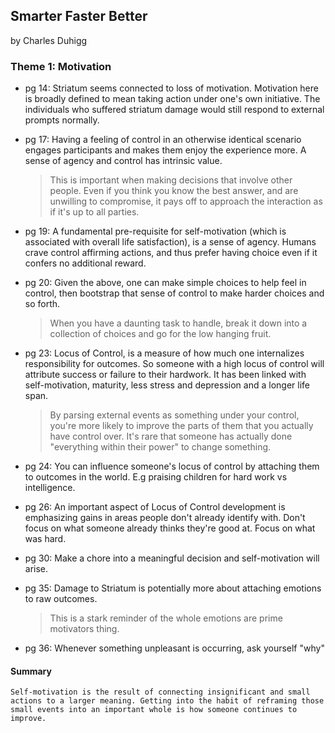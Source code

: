 ## Smarter Faster Better
by Charles Duhigg

### Theme 1: Motivation
* pg 14: Striatum seems connected to loss of motivation. Motivation here is broadly defined to mean taking action under one's own initiative. The individuals who suffered striatum damage would still respond to external prompts normally.

* pg 17: Having a feeling of control in an otherwise identical scenario engages participants and makes them enjoy the experience more. A sense of agency and control has intrinsic value.
    > This is important when making decisions that involve other people. Even if you think you know the best answer, and are unwilling to compromise, it pays off to approach the interaction as if it's up to all parties.

* pg 19: A fundamental pre-requisite for self-motivation (which is associated with overall life satisfaction), is a sense of agency. Humans crave control affirming actions, and thus prefer having choice even if it confers no additional reward.

* pg 20: Given the above, one can make simple choices to help feel in control, then bootstrap that sense of control to make harder choices and so forth.
    > When you have a daunting task to handle, break it down into a collection of choices and go for the low hanging fruit. 

* pg 23: Locus of Control, is a measure of how much one internalizes responsibility for outcomes. So someone with a high locus of control will attribute success or failure to their hardwork. It has been linked with self-motivation, maturity, less stress and depression and a longer life span. 
	> By parsing external events as something under your control, you're more likely to improve the parts of them that you actually have control over. It's rare that someone has actually done "everything within their power" to change something.

* pg 24: You can influence someone's locus of control by attaching them to outcomes in the world. E.g praising children for hard work vs intelligence.

* pg 26: An important aspect of Locus of Control development is emphasizing gains in areas people don't already identify with. Don't focus on what someone already thinks they're good at. Focus on what was hard.

* pg 30: Make a chore into a meaningful decision and self-motivation will arise.

* pg 35: Damage to Striatum is potentially more about attaching emotions to raw outcomes. 
	>This is a stark reminder of the whole emotions are prime motivators thing.

* pg 36: Whenever something unpleasant is occurring, ask yourself "why"

#### Summary
	Self-motivation is the result of connecting insignificant and small actions to a larger meaning. Getting into the habit of reframing those small events into an important whole is how someone continues to improve.